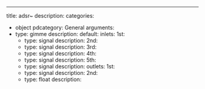 ---
title: adsr~
description:
categories:
 - object
pdcategory: General
arguments:
- type: gimme
  description:
  default:
inlets:
  1st:
  - type: signal
    description:
  2nd:
  - type: signal
    description:
  3rd:
  - type: signal
    description:
  4th:
  - type: signal
    description:
  5th:
  - type: signal
    description:
outlets:
  1st:
  - type: signal
    description:
  2nd:
  - type: float
    description:
